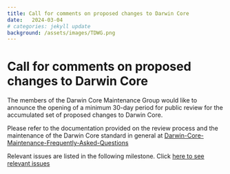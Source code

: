 ```yaml
---
title: Call for comments on proposed changes to Darwin Core
date:   2024-03-04
# categories: jekyll update
background: /assets/images/TDWG.png
---
```

# Call for comments on proposed changes to Darwin Core
The members of the Darwin Core Maintenance Group would like to announce the opening of a
minimum 30-day period for public review for the accumulated set of proposed changes to Darwin Core.

Please refer to the documentation provided on the review process and the maintenance of the Darwin Core standard in general at [Darwin-Core-Maintenance-Frequently-Asked-Questions]([https://github.com/tdwg/dwc/wiki/Darwin-Core-Maintenance-Frequently-Asked-Questions](https://github.com/tdwg/dwc/wiki/Darwin-Core-Maintenance-Frequently-Asked-Questions).)

Relevant issues are  listed in the following milestone. Click [here to see relevant issues](https://github.com/tdwg/dwc/milestone/19.)
